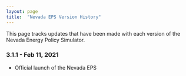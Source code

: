 ```yaml
---
layout: page
title:	"Nevada EPS Version History"
---
```

This page tracks updates that have been made with each version of the Nevada Energy Policy Simulator.

### **3.1.1 - Feb 11, 2021**

* Official launch of the Nevada EPS
